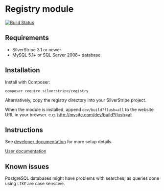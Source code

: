 # Registry module

[![Build Status](https://secure.travis-ci.org/silverstripe/silverstripe-registry.png)](http://travis-ci.org/silverstripe/silverstripe-registry)

## Requirements

 * SilverStripe 3.1 or newer
 * MySQL 5.1+ or SQL Server 2008+ database

## Installation

Install with Composer:

```
composer require silverstripe/registry
```

Alternatively, copy the registry directory into your SilverStripe project.

When the module is installed, append `dev/build?flush=all` to the website URL in your browser. e.g. http://mysite.com/dev/build?flush=all.

## Instructions

See [developer documentation](docs/en/index.md) for more setup details.

[User documentation](docs/en/userguide/index.md)

## Known issues

PostgreSQL databases might have problems with searches, as queries done using `LIKE` are case sensitive.

